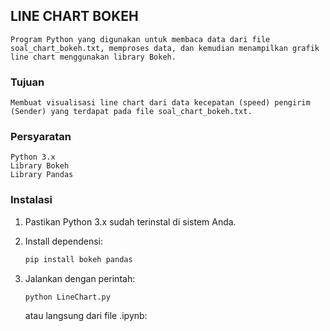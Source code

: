 ## LINE CHART BOKEH
    Program Python yang digunakan untuk membaca data dari file soal_chart_bokeh.txt, memproses data, dan kemudian menampilkan grafik line chart menggunakan library Bokeh.
    
### Tujuan
    Membuat visualisasi line chart dari data kecepatan (speed) pengirim (Sender) yang terdapat pada file soal_chart_bokeh.txt.

### Persyaratan
    Python 3.x
    Library Bokeh
    Library Pandas

### Instalasi

1. Pastikan Python 3.x sudah terinstal di sistem Anda.

2. Install dependensi:
    ```bash
    pip install bokeh pandas
    ```

3. Jalankan dengan perintah:
    ```bash
    python LineChart.py
    ```

    atau langsung dari file .ipynb:
